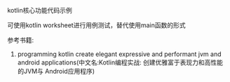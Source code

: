 kotlin核心功能代码示例

可使用kotlin worksheet进行用例测试，替代使用main函数的形式

参考书籍:

1. programming kotlin create elegant expressive and performant jvm and android applications(中文名:Kotlin编程实战:
   创建优雅富于表现力和高性能的JVM与 Android应用程序)